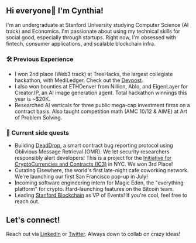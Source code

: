 ## Hi everyone👋 I'm Cynthia!

I'm an undergraduate at Stanford University studying Computer Science (AI track) and Economics. I'm passionate about using my technical skills for social good, especially through startups. Right now, I'm obsessed with fintech, consumer applications, and scalable blockchain infra.

### 🛠️ Previous Experience
- I won 2nd place (Web3 track) at TreeHacks, the largest collegiate hackathon, with MediLedger. Check out the [Devpost](https://devpost.com/software/mediledger). 
- I also won bounties at ETHDenver from Nillion, Ablo, and EigenLayer for Creator.IP, an AI image generation agent. Total hackathon winnings this year is ~$20K.
- Researched AI verticals for three public mega-cap investment firms on a contract basis. Also taught competition math (AMC 10/12 & AIME) at Art of Problem Solving.

### 🚀 Current side quests
- Building [DeadDrop](https://github.com/hackingdecentralized/deaddrop), a smart contract bug reporting protocol using Oblivious Message Retrieval (OMR). We let security researchers responsibly alert developers! This is a project for the [Initiative for CryptoCurrencies and Contracts (IC3)](https://www.initc3.org/) in NYC. We won 3rd Place!
- Curating Elsewhere, the world's first late-night cafe coworking network. We're launching our first San Francisco pop-up in July!
- Incoming software engineering intern for Magic Eden, the "everything platform" for crypto. Hard-launching features on the Bitcoin team.
- Leading [Stanford Blockchain](https://blockchain.stanford.edu/) as VP of Events! If you're cool, feel free to reach out.

## Let's connect! 
Reach out via [LinkedIn](https://linkedin.com/in/cynthwangg) or [Twitter](https://twitter.com/cynthwangg). Always down to collab on crazy ideas!






